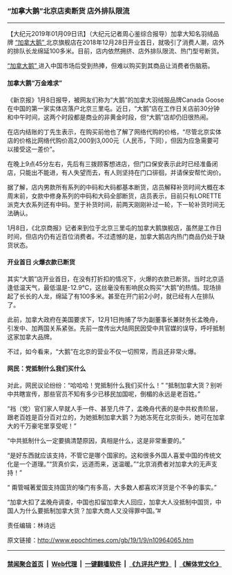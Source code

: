 ### “加拿大鹅”北京店卖断货 店外排队限流
------------------------

<p>
 【大纪元2019年01月09日讯】（大纪元记者周心鉴综合报导）加拿大知名羽绒品牌
 <a href="http://www.epochtimes.com/gb/tag/%E2%80%9C%E5%8A%A0%E6%8B%BF%E5%A4%A7%E9%B9%85%E2%80%9D.html">
  “加拿大鹅”
 </a>
 北京旗舰店在2018年12月28日开业首日，就吸引了消费人潮，店外的排队长龙绵延100多米。目前，店内依然拥挤、店外排队限流、热门型号断货。
</p>
<p>
 <a href="http://www.epochtimes.com/gb/tag/%E2%80%9C%E5%8A%A0%E6%8B%BF%E5%A4%A7%E9%B9%85%E2%80%9D.html">
  “加拿大鹅”
 </a>
 进入中国市场后受到热捧，但难以购买到其商品让消费者伤脑筋。
</p>
<h4>
 加拿大鹅“万金难求”
</h4>
<p>
 《新京报》1月8日报导，被网友们称为“大鹅”的加拿大羽绒服品牌Canada Goose在中国的第一家实体店落户北京三里屯。近日，“大鹅”店在工作日关店前30分钟和中午时间，这两个时段都是商业的非黄金时段，但“大鹅”店却仍旧很热闹。
</p>
<p>
 在店内结账的丁先生表示，在购买前他也了解了网络代购的价格，“尽管北京实体店的价格比网络代购价高2,000到3,000元（人民币，下同），但因为应急需要可以接受这一差价”。
</p>
<p>
 在晚上9点45分左右，先后有三拨顾客想进店，但门口保安表示此时已经准备闭店，只能出不能进，有人失望而去，有人则坚持在门口徘徊，并请保安帮忙询价。
</p>
<p>
 据了解，店内男款所有系列的中码和大码都基本断货，店员解释补货时间大概在本周末前，女款中修身系列的中码和大码全部断货，店员表示，目前只有LORETTE派克大衣系列还有中码。至于补货时间，前两天刚刚补过一轮，下一轮补货时间无法确认。
</p>
<p>
 1月8日，《北京商报》记者来到位于北京三里屯的加拿大鹅旗舰店，虽然是工作日时间，但店内仍有近百位消费者。不过遗憾的是，加拿大鹅店内热门商品仍处于缺货状态。
</p>
<h4>
 开业首日 火爆衣款已断货
</h4>
<p>
 其实“大鹅”店开业首日，在没有打折扣的情况下，火爆的衣款已断货。当时北京适逢低温天气，最低温是-12.9℃，这丝毫没有影响民众购买“大鹅”的热情。现场排起了长长的人龙，绵延了有100多米。甚至在开门前2小时，就已经有人在排队了。
</p>
<p>
 此前，加拿大政府在美国要求下，12月1日拘捕了华为副董事长兼财务长孟晚舟，引发中、加两国关系紧张。先前一度传出大陆网民因受中共官媒的误导，呼吁抵制这家加拿大品牌。
</p>
<p>
 不过，如今看来，“大鹅”在北京的营业不仅一切照常，而且还非常火爆。
</p>
<h4>
 网民：党抵制什么我们买什么
</h4>
<p>
 对此，网民议论纷纷：“哈哈哈！党抵制什么我们买什么！” “抵制加拿大货？别听中共瞎宣传，那些官员不知有多少已移民加国呢，倒楣的永远是老百姓。”
</p>
<p>
 “裆（党）官们家人早就人手一件、甚至几件了，孟晚舟代表的是中共权贵阶层，跟老百姓是百分百对立的，为她抵制加拿大鹅？为她冻死在北京街头，她可在加拿大的千万豪宅里享受呢！”
</p>
<p>
 “中共抵制什么一定要搞清楚原因，真相是什么，这是非常重要的。”
</p>
<p>
 “是好东西就应该支持，不管它是哪个国家的。这和很多外国人喜爱中国的传统文化是一个道理。”“货真价实，远道而来，送温暖。”“北京消费者对加拿大的无声支持！”
</p>
<p>
 “ 甭管喊著爱国支持国货的嗓门有多高，大多数人都喜欢洋货是个不争的事实。”
</p>
<p>
 “加拿大扣了孟晚舟调查，中国也扣留加拿大人回应，加拿大人没抵制中国货，中国人为什么要抵制加拿大货？加拿大商人又没得罪中国。”#
</p>
<p>
 责任编辑：林诗远
</p>

原文链接：http://www.epochtimes.com/gb/19/1/9/n10964065.htm


------------------------
#### [禁闻聚合首页](https://github.com/gfw-breaker/banned-news/blob/master/README.md) &nbsp;|&nbsp; [Web代理](https://github.com/gfw-breaker/open-proxy/blob/master/README.md) &nbsp;|&nbsp; [一键翻墙软件](https://github.com/gfw-breaker/nogfw/blob/master/README.md) &nbsp;|&nbsp; [《九评共产党》](https://github.com/gfw-breaker/9ping.md/blob/master/README.md#九评之一评共产党是什么) &nbsp;|&nbsp; [《解体党文化》](https://github.com/gfw-breaker/jtdwh.md/blob/master/README.md#绪论)